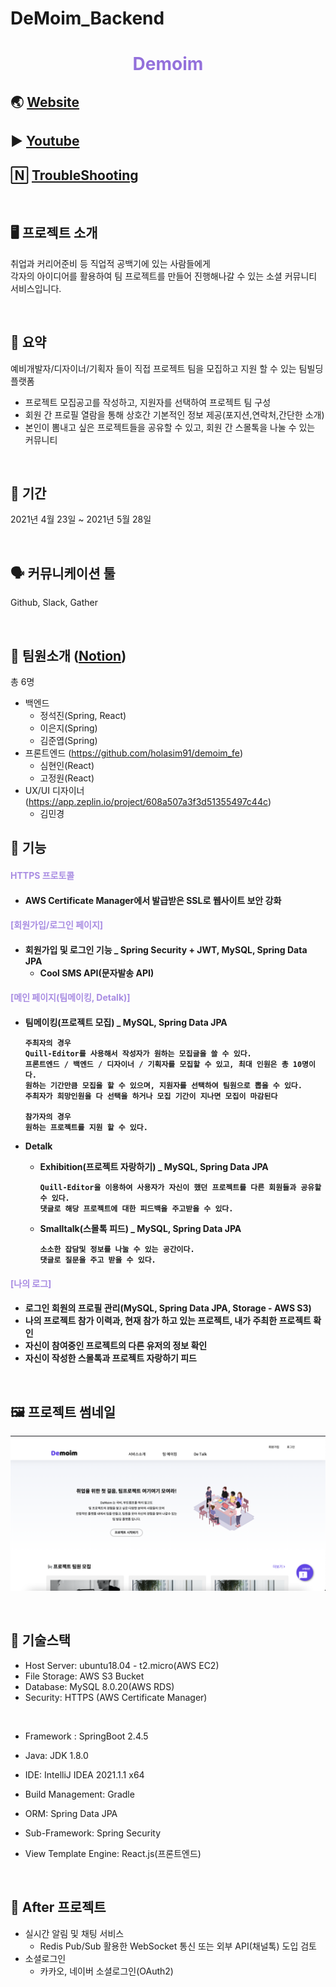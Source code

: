 # DeMoim_Backend


 <h1 align="center" style="color:mediumpurple"> Demoim  </h1>


## 🌏 [Website](http://demoim.co.kr)
## ▶️ [Youtube](https://www.youtube.com/watch?v=fzInCo4VSLE)
## 🄽 [TroubleShooting](https://www.notion.so/TroubleShooting-a164a0d38b304287916e209c1c6df661)

<br>

## 🖥 **프로젝트 소개**
취업과 커리어준비 등 직업적 공백기에 있는 사람들에게 <br>
각자의 아이디어를 활용하여 팀 프로젝트를 만들어 진행해나갈 수 있는 소셜 커뮤니티 서비스입니다.

<br>

## 📝 **요약**

예비개발자/디자이너/기획자 들이 직접 프로젝트 팀을 모집하고 지원 할 수 있는 팀빌딩 플랫폼

* 프로젝트 모집공고를 작성하고, 지원자를 선택하여 프로젝트 팀 구성
* 회원 간 프로필 열람을 통해 상호간 기본적인 정보 제공(포지션,연락처,간단한 소개)
* 본인이 뽐내고 싶은 프로젝트들을 공유할 수 있고, 회원 간 스몰톡을 나눌 수 있는 커뮤니티

<br>

## 📆 **기간**
2021년 4월 23일 ~ 2021년 5월 28일

<br>

## 🗣 **커뮤니케이션 툴**
Github, Slack, Gather

<br>

## 🤠 **팀원소개**  ([Notion](https://www.notion.so/Demoim-87856b49c18545358ee657b434bff365))


총 6명
* 백엔드
  * 정석진(Spring, React)
  * 이은지(Spring)
  * 김준엽(Spring)
* 프론트엔드 (https://github.com/holasim91/demoim_fe)
  * 심현인(React)
  * 고정원(React)
* UX/UI 디자이너 (https://app.zeplin.io/project/608a507a3f3d51355497c44c)
  * 김민경

## 🚀 **기능**

<h4 style="color:#A88CE2"> HTTPS 프로토콜 <h4>

* AWS Certificate Manager에서 발급받은 SSL로 웹사이트 보안 강화

<h4 style="color:#A88CE2"> [회원가입/로그인 페이지] <h4>

* 회원가입 및 로그인 기능 _ Spring Security + JWT, MySQL, Spring Data JPA
  * Cool SMS API(문자발송 API)

<h4 style="color:#A88CE2"> [메인 페이지(팀메이킹, Detalk)]<h4>

* 팀메이킹(프로젝트 모집) _ MySQL, Spring Data JPA
  
  ```
  주최자의 경우
  Quill-Editor를 사용해서 작성자가 원하는 모집글을 쓸 수 있다.
  프론트엔드 / 백엔드 / 디자이너 / 기획자를 모집할 수 있고, 최대 인원은 총 10명이다.
  원하는 기간만큼 모집을 할 수 있으며, 지원자를 선택하여 팀원으로 뽑을 수 있다.
  주최자가 희망인원을 다 선택을 하거나 모집 기간이 지나면 모집이 마감된다
  
  참가자의 경우
  원하는 프로젝트를 지원 할 수 있다.
  ```
* Detalk
  * Exhibition(프로젝트 자랑하기) _ MySQL, Spring Data JPA
    ```
    Quill-Editor을 이용하여 사용자가 자신이 했던 프로젝트를 다른 회원들과 공유할 수 있다.
    댓글로 해당 프로젝트에 대한 피드백을 주고받을 수 있다.
    ```
  * Smalltalk(스몰톡 피드) _ MySQL, Spring Data JPA
    ```
    소소한 잡담및 정보를 나눌 수 있는 공간이다.
    댓글로 질문을 주고 받을 수 있다.
    ```
    
<h4 style="color:#A88CE2"> [나의 로그] <h4>

* 로그인 회원의 프로필 관리(MySQL, Spring Data JPA, Storage - AWS S3)
* 나의 프로젝트 참가 이력과, 현재 참가 하고 있는 프로젝트, 내가 주최한 프로젝트 확인
* 자신이 참여중인 프로젝트의 다른 유저의 정보 확인
* 자신이 작성한 스몰톡과 프로젝트 자랑하기 피드

<br>

## 🖼 **프로젝트 썸네일**

<p align="center">

![demoim_thumbnail](demoim_thumbnail.png)

</p>

<br>

## 🔖 **기술스택**

  - Host Server: ubuntu18.04 - t2.micro(AWS EC2)
  - File Storage: AWS S3 Bucket
  - Database: MySQL 8.0.20(AWS RDS)
  - Security: HTTPS (AWS Certificate Manager)

<br>

  - Framework : SpringBoot 2.4.5
  - Java: JDK 1.8.0
  - IDE: IntelliJ IDEA 2021.1.1 x64
  - Build Management: Gradle
  - ORM: Spring Data JPA
  - Sub-Framework: Spring Security


  - View Template Engine: React.js(프론트엔드)

<br>

## 🔎 **After 프로젝트**

* 실시간 알림 및 채팅 서비스
  * Redis Pub/Sub 활용한 WebSocket 통신 또는 외부 API(채널톡) 도입 검토
* 소셜로그인
  * 카카오, 네이버 소셜로그인(OAuth2)
